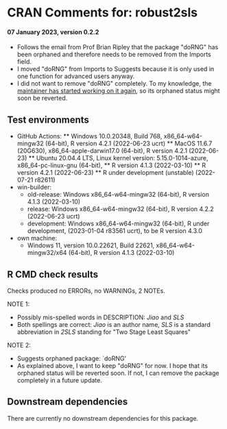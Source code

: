 # CRAN Comments for: robust2sls
#### 07 January 2023, version 0.2.2

* Follows the email from Prof Brian Ripley that the package "doRNG" has been orphaned and therefore 
needs to be removed from the Imports field.
* I moved "doRNG" from Imports to Suggests because it is only used in one function for advanced users anyway.
* I did not want to remove "doRNG" completely. To my knowledge, the [maintainer has started working on it again](https://github.com/renozao/doRNG/issues/23#issuecomment-1376285971), so its orphaned status might soon be reverted.

## Test environments

* GitHub Actions:
  ** Windows 10.0.20348, Build 768, x86_64-w64-mingw32 (64-bit), R version 4.2.1 (2022-06-23 ucrt)
  ** MacOS 11.6.7 (20G630), x86_64-apple-darwin17.0 (64-bit), R version 4.2.1 (2022-06-23)
  ** Ubuntu 20.04.4 LTS, Linux kernel version: 5.15.0-1014-azure, x86_64-pc-linux-gnu (64-bit),
    ** R version 4.1.3 (2022-03-10)
    ** R version 4.2.1 (2022-06-23)
    ** R under development (unstable) (2022-07-21 r82611)
* win-builder:
  * old-release: Windows x86_64-w64-mingw32 (64-bit), R version 4.1.3 (2022-03-10)
  * release: Windows x86_64-w64-mingw32 (64-bit), R version 4.2.2 (2022-06-23 ucrt)
  * development: Windows x86_64-w64-mingw32 (64-bit), R under development, (2023-01-04 r83561 ucrt), to be R version 4.3.0
* own machine:
  * Windows 11, version 10.0.22621, Build 22621, x86_64-w64-mingw32/x64 (64-bit), R version 4.1.3 (2022-03-10)

## R CMD check results

Checks produced no ERRORs, no WARNINGs, 2 NOTEs.

NOTE 1: 

* Possibly mis-spelled words in DESCRIPTION: *Jiao* and *SLS*
* Both spellings are correct: *Jiao* is an author name, *SLS* is a standard abbreviation in *2SLS* standing for "Two Stage Least Squares"

NOTE 2:

* Suggests orphaned package: `doRNG'
* As explained above, I want to keep "doRNG" for now. I hope that its orphaned status will be reverted soon. If not, I can remove the package completely in a future update.

## Downstream dependencies

There are currently no downstream dependencies for this package.
